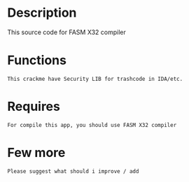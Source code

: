 # Description
 This source code for FASM X32 compiler

# Functions
    This crackme have Security LIB for trashcode in IDA/etc.

# Requires
    For compile this app, you should use FASM X32 compiler

# Few more
    Please suggest what should i improve / add